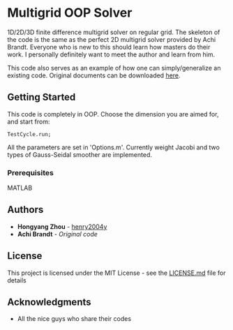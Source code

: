 # Multigrid OOP Solver
1D/2D/3D finite difference multigrid solver on regular grid. The skeleton of the code is the same as the perfect 2D multigrid solver provided by Achi Brandt. Everyone who is new to this should learn how masters do their work. I personally definitely want to meet the author and learn from him.

This code also serves as an example of how one can simply/generalize an existing code. Original documents can be downloaded [here](http://www.wisdom.weizmann.ac.il/~achi/classics.pdf).

## Getting Started

This code is completely in OOP. Choose the dimension you are aimed for, and start from:
```
TestCycle.run;
```

All the parameters are set in 'Options.m'. Currently weight Jacobi and two types of Gauss-Seidal smoother are implemented.

### Prerequisites

MATLAB

## Authors

* **Hongyang Zhou** - [henry2004y](https://github.com/henry2004y)
* **Achi Brandt** - *Original code*

## License

This project is licensed under the MIT License - see the [LICENSE.md](LICENSE.md) file for details

## Acknowledgments

* All the nice guys who share their codes


